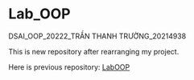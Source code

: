 # Lab_OOP
DSAI_OOP_20222_TRẦN THANH TRƯỜNG_20214938

This is new repository after rearranging my project.

Here is previous repository: [LabOOP](https://github.com/tttruong0812/LabOOP)
